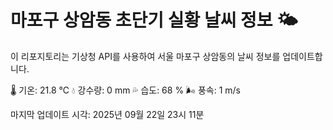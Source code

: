 
# 마포구 상암동 초단기 실황 날씨 정보 🌤️

이 리포지토리는 기상청 API를 사용하여 서울 마포구 상암동의 날씨 정보를 업데이트합니다. 

🌡️ 기온: 21.8 ℃
💧 강수량: 0 mm
💦 습도: 68 %
🌬️ 풍속: 1 m/s

마지막 업데이트 시각: 2025년 09월 22일 23시 11분    
